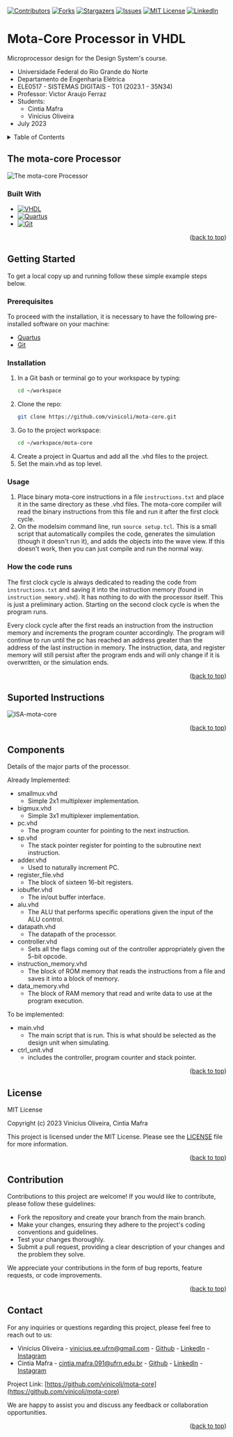 <a name="readme-top"></a>

<!-- PROJECT SHIELDS -->
<!--
*** I'm using markdown "reference style" links for readability.
*** Reference links are enclosed in brackets [ ] instead of parentheses ( ).
*** See the bottom of this document for the declaration of the reference variables
*** for contributors-url, forks-url, etc. This is an optional, concise syntax you may use.
*** https://www.markdownguide.org/basic-syntax/#reference-style-links
-->
[![Contributors][contributors-shield]][contributors-url]
[![Forks][forks-shield]][forks-url]
[![Stargazers][stars-shield]][stars-url]
[![Issues][issues-shield]][issues-url]
[![MIT License][license-shield]][license-url]
[![LinkedIn][linkedin-shield]][vini-linkedin-url]

# Mota-Core Processor in VHDL
Microprocessor design for the Design System's course.

+ Universidade Federal do Rio Grande do Norte
+ Departamento de Engenharia Elétrica
+ ELE0517 - SISTEMAS DIGITAIS - T01 (2023.1 - 35N34)
+ Professor: Victor Araujo Ferraz
+ Students:
    - Cintia Mafra
    - Vinícius Oliveira
+ July 2023


<!-- TABLE OF CONTENTS -->
<details>
  <summary>Table of Contents</summary>
  <ol>
    <li>
      <a href="#the-mota-core-processor">The mota-core Processor</a>
      <ul>
        <li><a href="#built-with">Built With</a></li>
      </ul>
    </li>
    <li>
      <a href="#getting-started">Getting Started</a>
      <ul>
        <li><a href="#prerequisites">Prerequisites</a></li>
        <li><a href="#installation">Installation</a></li>
        <li><a href="#usage">Usage</a></li>
        <li><a href="#how-the-code-runs">How the code runs</a></li>
      </ul>
    </li>
    <!-- <li><a href="#usage">Usage</a></li> -->
    <!-- <li><a href="#roadmap">Roadmap</a></li> -->
    <li><a href="#suported-instructions">Suported Instructions</a></li>
    <li><a href="#components">Components</a></li>
    <li><a href="#license">License</a></li>
    <li><a href="#contributing">Contributing</a></li>
    <li><a href="#contact">Contact</a></li>
  </ol>
</details>

## The mota-core Processor
![The mota-core Processor](https://github.com/vinicoli/mota-core/assets/56003318/925e16ca-d7b8-4337-8be3-91a3cf278025)

### Built With

* [![VHDL][VHDL-shield]][VHDL-url]
* [![Quartus][Quartus-shield]][Quartus-url]
* [![Git][Git-shield]][Git-url]

<p align="right">(<a href="#readme-top">back to top</a>)</p>

## Getting Started
To get a local copy up and running follow these simple example steps below.

### Prerequisites
To proceed with the installation, it is necessary to have the following pre-installed software on your machine:
* [Quartus][quartus-url]
* [Git][Git-url]

### Installation
1. In a Git bash or terminal go to your workspace by typing:
   ```bash
   cd ~/workspace
   ```
2. Clone the repo:
   ```bash
   git clone https://github.com/vinicoli/mota-core.git
   ```
3. Go to the project workspace:
   ```bash
   cd ~/workspace/mota-core
   ```
4. Create a project in Quartus and add all the .vhd files to the project.
5. Set the main.vhd as top level.

### Usage
1. Place binary mota-core instructions in a file `instructions.txt` and place it in the same directory as these .vhd files. The mota-core compiler will read the binary instructions from this file and run it after the first clock cycle.
3. On the modelsim command line, run `source setup.tcl`. This is a small script that automatically compiles the code, generates the simulation (though it doesn't run it), and adds the objects into the wave view. If this doesn't work, then you can just compile and run the normal way.

### How the code runs
The first clock cycle is always dedicated to reading the code from `instructions.txt` and saving it into the instruction memory (found in `instruction_memory.vhd`). It has nothing to do with the processor itself. This is just a preliminary action. Starting on the second clock cycle is when the program runs.

Every clock cycle after the first reads an instruction from the instruction memory and increments the program counter accordingly. The program will continue to run until the pc has reached an address greater than the address of the last instruction in memory. The instruction, data, and register memory will still persist after the program ends and will only change if it is overwritten, or the simulation ends.

<p align="right">(<a href="#readme-top">back to top</a>)</p>

<!-- ## Suported Instructions
| Instruction | Format | Operation | Syntax |
|-------------|--------|-----------|--------|
| Add | R | R[rd] = R[rs] + R[rt] | add $rd, $rs, $rt |
| Add immediate | I | R[rt] = R[rs] + immed. | addi $rt, $rs, immed. |
| And | R | R[rd] = R[rs] & R[rt] | and $rd, $rs, $rt |
| Branch On Equal | I | if (R[rs]==R[rt]) PC=PC+4+BranchAddr | beq $rs, $rt, BranchAddr |
| Branch On Not Equal | I | if (R[rs]!=R[rt]) PC=PC+4+BranchAddr | bne $rs, $rt, BranchAddr |
| Jump | J | PC=JumpAddr | j JumpAddr |
| Or | R | R[rd] = R[rs] \| R[rt] | or $rd, $rs, $rt |
| Set Less Than | R | R[rd] = (R[rs] < R[rt]) ? 1 : 0 | slt $rd, $rs, $rt | -->

## Suported Instructions
![ISA-mota-core](https://github.com/vinicoli/mota-core/assets/56003318/1b54e822-39c5-4376-b520-711d76e2307c)

<p align="right">(<a href="#readme-top">back to top</a>)</p>

## Components
Details of the major parts of the processor.

Already Implemented:

- smallmux.vhd
  - Simple 2x1 multiplexer implementation.
- bigmux.vhd
  - Simple 3x1 multiplexer implementation.
- pc.vhd
  - The program counter for pointing to the next instruction.
- sp.vhd
  - The stack pointer register for pointing to the subroutine next instruction.
- adder.vhd
  - Used to naturally increment PC.
- register_file.vhd
  - The block of sixteen 16-bit registers.
- iobuffer.vhd
  - The in/out buffer interface.
- alu.vhd
  - The ALU that performs specific operations given the input of the ALU control.
- datapath.vhd
  - The datapath of the processor.
- controller.vhd
  - Sets all the flags coming out of the controller appropriately given the 5-bit opcode.
- instruction_memory.vhd
  - The block of ROM memory that reads the instructions from a file and saves it into a block of memory.
- data_memory.vhd
  - The block of RAM memory that read and write data to use at the program execution.

To be implemented:
- main.vhd
  - The main script that is run. This is what should be selected as the design unit when simulating.
- ctrl_unit.vhd
  - includes the controller, program counter and stack pointer.

<!-- ## Todo
1. Add `lw` and `sw` support.
2. Profit.
3. Ayy lmao. -->

<p align="right">(<a href="#readme-top">back to top</a>)</p>

## License

MIT License

Copyright (c) 2023 Vinicius Oliveira, Cintia Mafra

This project is licensed under the MIT License. Please see the [LICENSE](LICENSE) file for more information.

<p align="right">(<a href="#readme-top">back to top</a>)</p>

## Contribution
Contributions to this project are welcome! If you would like to contribute, please follow these guidelines:

+ Fork the repository and create your branch from the main branch.
+ Make your changes, ensuring they adhere to the project's coding conventions and guidelines.
+ Test your changes thoroughly.
+ Submit a pull request, providing a clear description of your changes and the problem they solve.

We appreciate your contributions in the form of bug reports, feature requests, or code improvements.

<p align="right">(<a href="#readme-top">back to top</a>)</p>

## Contact
For any inquiries or questions regarding this project, please feel free to reach out to us:

+ Vinícius Oliveira - vinicius.ee.ufrn@gmail.com - [Github][vini-github-url] - [LinkedIn][vini-linkedin-url] - [Instagram][vini-instagram-url]
+ Cintia Mafra - cintia.mafra.091@ufrn.edu.br - [Github][cintia-github-url] - [LinkedIn][cintia-linkedin-url] - [Instagram][cintia-instagram-url]

Project Link: [https://github.com/vinicoli/mota-core](https://github.com/vinicoli/mota-core)

We are happy to assist you and discuss any feedback or collaboration opportunities.

<p align="right">(<a href="#readme-top">back to top</a>)</p>


<!-- MARKDOWN LINKS & IMAGES -->
[contributors-shield]: https://img.shields.io/github/contributors/vinicoli/mota-core.svg?style=for-the-badge
[contributors-url]: https://github.com/vinicoli/mota-core/graphs/contributors
[forks-shield]: https://img.shields.io/github/forks/vinicoli/mota-core.svg?style=for-the-badge
[forks-url]: https://github.com/vinicoli/mota-core/network/members
[stars-shield]: https://img.shields.io/github/stars/vinicoli/mota-core.svg?style=for-the-badge
[stars-url]: https://github.com/vinicoli/mota-core/stargazers
[issues-shield]: https://img.shields.io/github/issues/vinicoli/mota-core.svg?style=for-the-badge
[issues-url]: https://github.com/vinicoli/mota-core/issues
[license-shield]: https://img.shields.io/github/license/vinicoli/mota-core.svg?style=for-the-badge
[license-url]: https://github.com/vinicoli/mota-core/blob/master/LICENSE.txt
[linkedin-shield]: https://img.shields.io/badge/-LinkedIn-black.svg?style=for-the-badge&logo=linkedin&colorB=555

[vini-linkedin-url]: https://linkedin.com/in/vinicoli
[vini-github-url]: https://github.com/vinicoli
[vini-instagram-url]: https://www.instagram.com/vini.coli/

[cintia-linkedin-url]: https://www.linkedin.com/in/c%C3%ADntia-mafra-4a040618a/
[cintia-github-url]: https://github.com/cintiamafra2
[cintia-instagram-url]: https://www.instagram.com/cintimafra/

[Git-shield]: https://img.shields.io/badge/Git-F05032?style=for-the-badge&logo=git&logoColor=white
[Git-url]: https://git-scm.com/
[quartus-shield]: https://img.shields.io/badge/Quartus-5F4BB6?style=for-the-badge&logo=altera&logoColor=white
[quartus-url]: https://www.intel.com.br/content/www/br/pt/products/details/fpga/development-tools/quartus-prime.html
[VHDL-shield]: https://img.shields.io/badge/VHDL-4285F4?style=for-the-badge&logo=vhdl&logoColor=white
[VHDL-url]: https://vhdlguide.readthedocs.io/en/latest/
